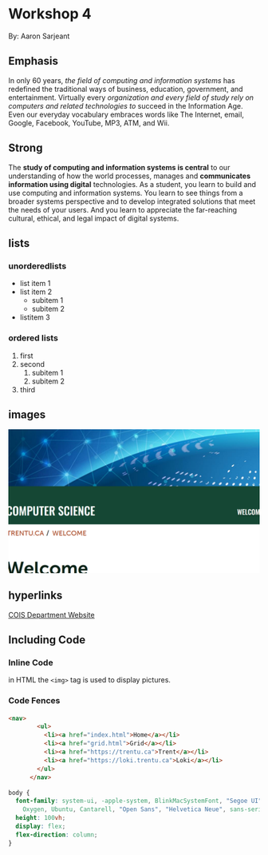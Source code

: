 # Workshop 4

By: Aaron Sarjeant

## Emphasis

In only 60 years, *the field of computing and information systems* has redefined the traditional ways of business, education, government, and entertainment.  Virtually every _organization and every field of study rely on computers and related technologies to_ succeed in the Information Age.  Even our everyday vocabulary embraces words like The Internet, email, Google, Facebook, YouTube, MP3, ATM, and Wii.

## Strong

The **study of computing and information systems is central** to our understanding of how the world processes, manages and __communicates information using digital__ technologies.  As a student, you learn to build and use computing and information systems.  You learn to see things from a broader systems perspective and to develop integrated solutions that meet the needs of your users.  And you learn to appreciate the far-reaching cultural, ethical, and legal impact of digital systems.

## lists

### unorderedlists

- list item 1
- list item 2
  - subitem 1
  - subitem 2
- listitem 3

### ordered lists

1. first
2. second
   1. subitem 1
   2. subitem 2
3. third
  
## images

![Part of the main page of the COIS department website](./Image/mainpage.png)

## hyperlinks

[COIS Department Website](https://www.trentu.ca/cois/)

## Including Code

### Inline Code

 in HTML the `<img>` tag is used to display pictures.

### Code Fences

```html
<nav>
        <ul>
          <li><a href="index.html">Home</a></li>
          <li><a href="grid.html">Grid</a></li>
          <li><a href="https://trentu.ca">Trent</a></li>
          <li><a href="https://loki.trentu.ca">Loki</a></li>
        </ul>
      </nav>

```

```css
body {
  font-family: system-ui, -apple-system, BlinkMacSystemFont, "Segoe UI", Roboto,
    Oxygen, Ubuntu, Cantarell, "Open Sans", "Helvetica Neue", sans-serif;
  height: 100vh;
  display: flex;
  flex-direction: column;
}

```